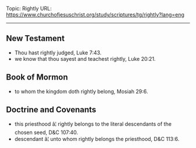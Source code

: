 Topic: Rightly
URL: https://www.churchofjesuschrist.org/study/scriptures/tg/rightly?lang=eng

---

## New Testament

- Thou hast rightly judged, Luke 7:43.
- we know that thou sayest and teachest rightly, Luke 20:21.

## Book of Mormon

- to whom the kingdom doth rightly belong, Mosiah 29:6.

## Doctrine and Covenants

- this priesthood â¦ rightly belongs to the literal descendants of the chosen seed, D&C 107:40.
- descendant â¦ unto whom rightly belongs the priesthood, D&C 113:6.

